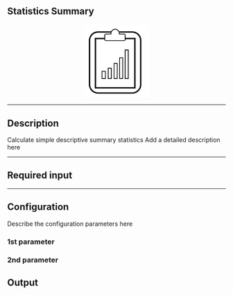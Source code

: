 ## Statistics Summary

<p align="center"> 
    <img src="icon.png" width="150px;"/>
</p>

***

## Description

Calculate simple descriptive summary statistics
Add a detailed description here

***

## Required input


***

## Configuration

Describe the configuration parameters here

### 1st parameter


### 2nd parameter

## Output